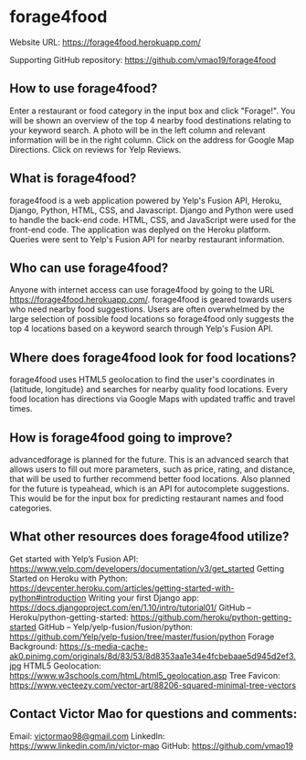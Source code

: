 # forage4food

Website URL: https://forage4food.herokuapp.com/

Supporting GitHub repository: https://github.com/vmao19/forage4food



## How to use forage4food?

​Enter a restaurant or food category in the input box and click "Forage!". You will be shown an overview of the top 4 nearby food destinations relating to your keyword search. A photo will be in the left column and relevant information will be in the right column. Click on the address for Google Map Directions. Click on reviews for Yelp Reviews.

## What is forage4food?

​forage4food is a web application powered by Yelp's Fusion API, Heroku, Django, Python, HTML, CSS, and Javascript. Django and Python were used to handle the back-end code. HTML, CSS, and JavaScript were used for the front-end code. The application was deplyed on the Heroku platform. Queries were sent to Yelp's Fusion API for nearby restaurant information.

## Who can use forage4food?

​Anyone with internet access can use forage4food by going to the URL https://forage4food.herokuapp.com/. forage4food is geared towards users who need nearby food suggestions. Users are often overwhelmed by the large selection of possible food locations so forage4food only suggests the top 4 locations based on a keyword search through Yelp's Fusion API.

## Where does forage4food look for food locations?

​forage4food uses HTML5 geolocation to find the user's coordinates in {latitude, longitude} and searches for nearby quality food locations. Every food location has directions via Google Maps with updated traffic and travel times.

## How is forage4food going to improve?

​advancedforage is planned for the future. This is an advanced search that allows users to fill out more parameters, such as price, rating, and distance, that will be used to further recommend better food locations. Also planned for the future is ​typeahead, which is an API for autocomplete suggestions. This would be for the input box for predicting restaurant names and food categories.

## What other resources does forage4food utilize?

​​Get started with Yelp’s Fusion API: https://www.yelp.com/developers/documentation/v3/get_started
Getting Started on Heroku with Python: https://devcenter.heroku.com/articles/getting-started-with-python#introduction
Writing your first Django app: https://docs.djangoproject.com/en/1.10/intro/tutorial01/
GitHub – Heroku/python-getting-started: https://github.com/heroku/python-getting-started
GitHub – Yelp/yelp-fusion/fusion/python: https://github.com/Yelp/yelp-fusion/tree/master/fusion/python
Forage Background: https://s-media-cache-ak0.pinimg.com/originals/8d/83/53/8d8353aa1e34e4fcbebaae5d945d2ef3.jpg
HTML5 Geolocation: https://www.w3schools.com/htmL/html5_geolocation.asp
Tree Favicon: https://www.vecteezy.com/vector-art/88206-squared-minimal-tree-vectors

## Contact Victor Mao for questions and comments:

​​Email: victormao98@gmail.com
LinkedIn: https://www.linkedin.com/in/victor-mao
GitHub: https://github.com/vmao19
